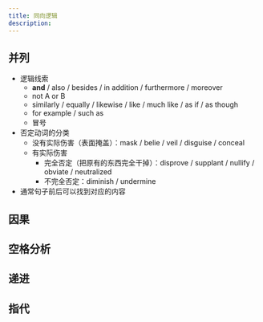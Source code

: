 ```yaml
---
title: 同向逻辑
description:
---
```


## 并列

- 逻辑线索
  - **and** / also / besides / in addition / furthermore / moreover
  - not A or B
  - similarly / equally / likewise / like / much like / as if / as though
  - for example / such as
  - 冒号
- 否定动词的分类
  - 没有实际伤害（表面掩盖）：mask / belie / veil / disguise / conceal
  - 有实际伤害
    - 完全否定（把原有的东西完全干掉）：disprove / supplant / nullify / obviate / neutralized
    - 不完全否定：diminish / undermine
- 通常句子前后可以找到对应的内容

## 因果

## 空格分析

## 递进

## 指代
